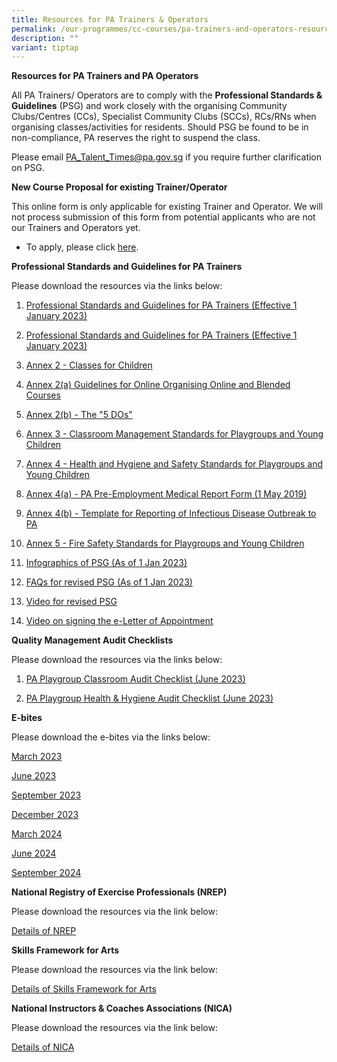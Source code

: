 ```yaml
---
title: Resources for PA Trainers & Operators
permalink: /our-programmes/cc-courses/pa-trainers-and-operators-resources/
description: ""
variant: tiptap
---
```

<p><strong>Resources for PA Trainers and PA Operators</strong>
</p>
<p>All PA Trainers/ Operators are to comply with the <strong>Professional Standards &amp; Guidelines</strong>&nbsp;(PSG)
and work closely with the organising Community Clubs/Centres (CCs), Specialist
Community Clubs (SCCs), RCs/RNs when organising classes/activities for
residents. Should PSG be found to be in non-compliance, PA reserves the
right to suspend the class.</p>
<p>Please email&nbsp;<a href="mailto:PA_Talent_Times@pa.gov.sg" rel="noopener noreferrer nofollow" target="_blank">PA_Talent_Times@pa.gov.sg</a>&nbsp;if
you require further clarification on PSG.</p>
<p><strong>New Course Proposal for existing Trainer/Operator</strong>
</p>
<p>This online form is only applicable for existing Trainer and Operator.
We will not process submission of this form from potential applicants who
are not our Trainers and Operators yet.</p>
<ul data-tight="true" class="tight">
<li>
<p>To apply, please click <a href="http://www.go.gov.sg/courseproposal" rel="noopener noreferrer nofollow" target="_blank">here</a>.</p>
</li>
</ul>
<p><strong>Professional Standards and Guidelines for PA Trainers</strong>
</p>
<p>Please download the resources via the links below:</p>
<ol>
<li>
<p><a href="/files/(01)%20Professional%20Standards%20and%20Guidelines%20for%20PA%20Trainers%20(Effective%201%20Jan%202023).pdf" rel="noopener noreferrer nofollow" target="_blank">Professional Standards and Guidelines for PA Trainers (Effective 1 January 2023)</a>
</p>
</li>
<li>
<p><a href="/files/Our Programmes/CC Courses/PSG for PA Trainers/1__Professional_Standards_and_Guidelines_for_PA_Trainers__updated_.pdf" rel="noopener nofollow" target="_blank">Professional Standards and Guidelines for PA Trainers (Effective 1 January 2023)</a>
</p>
</li>
<li>
<p><a href="/files/Our Programmes/CC Courses/PSG for PA Trainers/2__Annex_2___Classes_for_Children.pdf" rel="noopener nofollow" target="_blank">Annex 2 - Classes for Children</a>
</p>
</li>
<li>
<p><a href="/files/Our Programmes/CC Courses/PSG for PA Trainers/3__Annex_2_a____Guidelines_OnlineCourses__Trainers_Operators__30April2024_.pdf" rel="noopener nofollow" target="_blank">Annex 2(a) Guidelines for Online Organising Online and Blended Courses</a>
</p>
</li>
<li>
<p><a href="/files/Our Programmes/CC Courses/PSG for PA Trainers/4__Annex_2_b____The__5_DOs_.pdf" rel="noopener nofollow" target="_blank">Annex 2(b) - The "5 DOs"</a>
</p>
</li>
<li>
<p><a href="/files/Our Programmes/CC Courses/PSG for PA Trainers/5__Annex_3___Classroom_Management_Standards_for_Playgroups.pdf" rel="noopener nofollow" target="_blank">Annex 3 - Classroom Management Standards for Playgroups and Young Children</a>
</p>
</li>
<li>
<p><a href="/files/Our Programmes/CC Courses/PSG for PA Trainers/6__Annex_4___Health_Hygiene_and_Safety_Standards_for_Playgroups_and_Young_Children.pdf" rel="noopener nofollow" target="_blank">Annex 4 - Health and Hygiene and Safety Standards for Playgroups and Young Children</a>
</p>
</li>
<li>
<p><a href="/files/Our%20Programmes/CC%20Courses/PSG%20for%20PA%20Trainers/(06a)%20PA%20Pre-Employment%20Medical%20Report%20Form%20(1%20May%202019).pdf" rel="noopener noreferrer nofollow" target="_blank">Annex 4(a) - PA Pre-Employment Medical Report Form (1 May 2019)</a>
</p>
</li>
<li>
<p><a href="/files/Our%20Programmes/CC%20Courses/PSG%20for%20PA%20Trainers/(06b)%20annex%204(b)%20-%20template%20for%20reporting%20of%20infectious%20disease%20outbreak%20to%20pa.pdf" rel="noopener noreferrer nofollow" target="_blank">Annex 4(b) - Template for Reporting of Infectious Disease Outbreak to PA</a>
</p>
</li>
<li>
<p><a href="/files/Our Programmes/CC Courses/PSG for PA Trainers/7__Annex_5___Fire_Safety_Standards_for_Playgroups_and_Young_Children.pdf" rel="noopener nofollow" target="_blank">Annex 5 - Fire Safety Standards for Playgroups and Young Children</a>
</p>
</li>
<li>
<p><a href="/files/Our%20Programmes/CC%20Courses/PSG%20for%20PA%20Trainers/(11)%20Presentation%20Slides%20for%20revised%20PSG%20(updated%206%20Jan%202023).pdf" rel="noopener noreferrer nofollow" target="_blank">Infographics of PSG (As of 1 Jan 2023)</a>
</p>
</li>
<li>
<p><a href="/files/Our%20Programmes/CC%20Courses/PSG%20for%20PA%20Trainers/Frequently%20Asked%20Questions%20for%20PA%20TrainersOperators%20-%20PSG%20(27%20Dec%202022).pdf" rel="noopener noreferrer nofollow" target="_blank">FAQs for revised PSG (As of 1 Jan 2023)</a>
</p>
</li>
<li>
<p><a href="https://go.gov.sg/pahandbook" rel="noopener noreferrer nofollow" target="_blank">Video for revised PSG</a>
</p>
</li>
<li>
<p><a href="https://go.gov.sg/esign" rel="noopener noreferrer nofollow" target="_blank">Video on signing the e-Letter of Appointment</a>
</p>
</li>
</ol>
<p><strong>Quality Management Audit Checklists</strong>
</p>
<p>Please download the resources via the links below:</p>
<ol data-tight="true" class="tight">
<li>
<p><a href="/files/pa%20playgroup%20classroom%20audit%20checklist%20(june%202023).pdf" rel="noopener noreferrer nofollow" target="_blank">PA Playgroup Classroom Audit Checklist (June 2023)</a>
</p>
</li>
<li>
<p><a href="/files/pa%20playgroup%20health%20&amp;%20hygiene%20audit%20checklist%20(jun%202023).pdf" rel="noopener noreferrer nofollow" target="_blank">PA Playgroup Health &amp; Hygiene Audit Checklist (June 2023)</a>
</p>
</li>
</ol>
<p><strong>E-bites</strong>
</p>
<p>Please download the e-bites via the links below:</p>
<p><a href="https://go.gov.sg/ebites-march2023" rel="noopener noreferrer nofollow" target="_blank">March 2023</a>
</p>
<p><a href="https://go.gov.sg/ebies-june2023" rel="noopener noreferrer nofollow" target="_blank">June 2023</a>
</p>
<p><a href="https://file.go.gov.sg/e-bites.png" rel="noopener noreferrer nofollow" target="_blank">September 2023</a>
</p>
<p><a href="https://go.gov.sg/ebites-december2023" rel="noopener noreferrer nofollow" target="_blank">December 2023</a>
</p>
<p><a href="https://file.go.gov.sg/ebites-march2024.png" rel="noopener noreferrer nofollow" target="_blank">March 2024</a>
</p>
<p><a href="https://go.gov.sg/ebites-june2024" rel="noopener noreferrer nofollow" target="_blank">June 2024</a>
</p>
<p><a href="https://go.gov.sg/ebites-sep2024" rel="noopener nofollow" target="_blank">September 2024</a>
</p>
<p><strong>National Registry of Exercise Professionals (NREP)</strong>
</p>
<p>Please download the resources via the link below:</p>
<p><a href="https://www.activesgcircle.gov.sg/nrep/exercise-professionals" rel="noopener noreferrer nofollow" target="_blank">Details of NREP</a>
</p>
<p><strong>Skills Framework for Arts</strong>
</p>
<p>Please download the resources via the link below:</p>
<p><a href="https://www.nac.gov.sg/support/capability-development/skills-framework-for-arts" rel="noopener noreferrer nofollow" target="_blank">Details of Skills Framework for Arts</a>
</p>
<p><strong>National Instructors &amp; Coaches Associations (NICA)</strong>
</p>
<p>Please download the resources via the link below:</p>
<p><a href="https://www.ntuc.org.sg/nica/" rel="noopener noreferrer nofollow" target="_blank">Details of NICA</a>
</p>